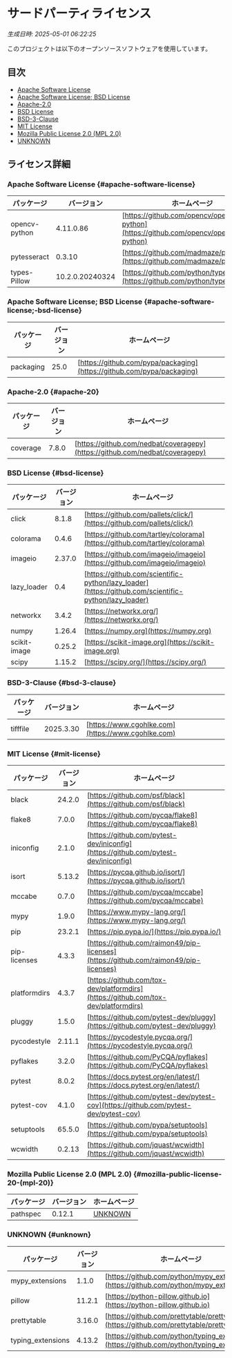 # サードパーティライセンス

*生成日時: 2025-05-01 06:22:25*

このプロジェクトは以下のオープンソースソフトウェアを使用しています。

## 目次

- [Apache Software License](#apache-software-license)
- [Apache Software License; BSD License](#apache-software-license;-bsd-license)
- [Apache-2.0](#apache-20)
- [BSD License](#bsd-license)
- [BSD-3-Clause](#bsd-3-clause)
- [MIT License](#mit-license)
- [Mozilla Public License 2.0 (MPL 2.0)](#mozilla-public-license-20-(mpl-20))
- [UNKNOWN](#unknown)

## ライセンス詳細

### Apache Software License {#apache-software-license} 

| パッケージ | バージョン | ホームページ |
|------------|------------|-------------|
| opencv-python | 4.11.0.86 | [https://github.com/opencv/opencv-python](https://github.com/opencv/opencv-python) |
| pytesseract | 0.3.10 | [https://github.com/madmaze/pytesseract](https://github.com/madmaze/pytesseract) |
| types-Pillow | 10.2.0.20240324 | [https://github.com/python/typeshed](https://github.com/python/typeshed) |

### Apache Software License; BSD License {#apache-software-license;-bsd-license} 

| パッケージ | バージョン | ホームページ |
|------------|------------|-------------|
| packaging | 25.0 | [https://github.com/pypa/packaging](https://github.com/pypa/packaging) |

### Apache-2.0 {#apache-20} 

| パッケージ | バージョン | ホームページ |
|------------|------------|-------------|
| coverage | 7.8.0 | [https://github.com/nedbat/coveragepy](https://github.com/nedbat/coveragepy) |

### BSD License {#bsd-license} 

| パッケージ | バージョン | ホームページ |
|------------|------------|-------------|
| click | 8.1.8 | [https://github.com/pallets/click/](https://github.com/pallets/click/) |
| colorama | 0.4.6 | [https://github.com/tartley/colorama](https://github.com/tartley/colorama) |
| imageio | 2.37.0 | [https://github.com/imageio/imageio](https://github.com/imageio/imageio) |
| lazy_loader | 0.4 | [https://github.com/scientific-python/lazy_loader](https://github.com/scientific-python/lazy_loader) |
| networkx | 3.4.2 | [https://networkx.org/](https://networkx.org/) |
| numpy | 1.26.4 | [https://numpy.org](https://numpy.org) |
| scikit-image | 0.25.2 | [https://scikit-image.org](https://scikit-image.org) |
| scipy | 1.15.2 | [https://scipy.org/](https://scipy.org/) |

### BSD-3-Clause {#bsd-3-clause} 

| パッケージ | バージョン | ホームページ |
|------------|------------|-------------|
| tifffile | 2025.3.30 | [https://www.cgohlke.com](https://www.cgohlke.com) |

### MIT License {#mit-license} 

| パッケージ | バージョン | ホームページ |
|------------|------------|-------------|
| black | 24.2.0 | [https://github.com/psf/black](https://github.com/psf/black) |
| flake8 | 7.0.0 | [https://github.com/pycqa/flake8](https://github.com/pycqa/flake8) |
| iniconfig | 2.1.0 | [https://github.com/pytest-dev/iniconfig](https://github.com/pytest-dev/iniconfig) |
| isort | 5.13.2 | [https://pycqa.github.io/isort/](https://pycqa.github.io/isort/) |
| mccabe | 0.7.0 | [https://github.com/pycqa/mccabe](https://github.com/pycqa/mccabe) |
| mypy | 1.9.0 | [https://www.mypy-lang.org/](https://www.mypy-lang.org/) |
| pip | 23.2.1 | [https://pip.pypa.io/](https://pip.pypa.io/) |
| pip-licenses | 4.3.3 | [https://github.com/raimon49/pip-licenses](https://github.com/raimon49/pip-licenses) |
| platformdirs | 4.3.7 | [https://github.com/tox-dev/platformdirs](https://github.com/tox-dev/platformdirs) |
| pluggy | 1.5.0 | [https://github.com/pytest-dev/pluggy](https://github.com/pytest-dev/pluggy) |
| pycodestyle | 2.11.1 | [https://pycodestyle.pycqa.org/](https://pycodestyle.pycqa.org/) |
| pyflakes | 3.2.0 | [https://github.com/PyCQA/pyflakes](https://github.com/PyCQA/pyflakes) |
| pytest | 8.0.2 | [https://docs.pytest.org/en/latest/](https://docs.pytest.org/en/latest/) |
| pytest-cov | 4.1.0 | [https://github.com/pytest-dev/pytest-cov](https://github.com/pytest-dev/pytest-cov) |
| setuptools | 65.5.0 | [https://github.com/pypa/setuptools](https://github.com/pypa/setuptools) |
| wcwidth | 0.2.13 | [https://github.com/jquast/wcwidth](https://github.com/jquast/wcwidth) |

### Mozilla Public License 2.0 (MPL 2.0) {#mozilla-public-license-20-(mpl-20)} 

| パッケージ | バージョン | ホームページ |
|------------|------------|-------------|
| pathspec | 0.12.1 | [UNKNOWN](UNKNOWN) |

### UNKNOWN {#unknown} 

| パッケージ | バージョン | ホームページ |
|------------|------------|-------------|
| mypy_extensions | 1.1.0 | [https://github.com/python/mypy_extensions](https://github.com/python/mypy_extensions) |
| pillow | 11.2.1 | [https://python-pillow.github.io](https://python-pillow.github.io) |
| prettytable | 3.16.0 | [https://github.com/prettytable/prettytable](https://github.com/prettytable/prettytable) |
| typing_extensions | 4.13.2 | [https://github.com/python/typing_extensions](https://github.com/python/typing_extensions) |

